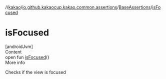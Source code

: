 //[kakao](../../../index.md)/[io.github.kakaocup.kakao.common.assertions](../index.md)/[BaseAssertions](index.md)/[isFocused](is-focused.md)



# isFocused  
[androidJvm]  
Content  
open fun [isFocused](is-focused.md)()  
More info  


Checks if the view is focused

  



